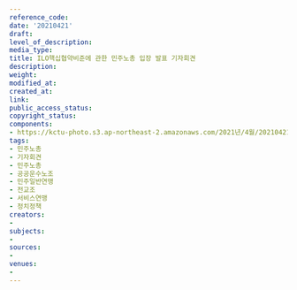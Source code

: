 ```yaml
---
reference_code: 
date: '20210421'
draft: 
level_of_description: 
media_type: 
title: ILO핵십협약비준에 관한 민주노총 입장 발표 기자회견
description: 
weight: 
modified_at: 
created_at: 
link: 
public_access_status: 
copyright_status: 
components:
- https://kctu-photo.s3.ap-northeast-2.amazonaws.com/2021년/4월/20210421-ILO핵십협약비준에+관한+민주노총+입장+발표+기자회견_민주노총_기자회견_민주노총_공공운수노조_민주일반연맹_전교조_서비스연맹_정치정책/_5D47119.jpg
tags:
- 민주노총
- 기자회견
- 민주노총
- 공공운수노조
- 민주일반연맹
- 전교조
- 서비스연맹
- 정치정책
creators:
- 
subjects:
- 
sources:
- 
venues:
- 
---
```

